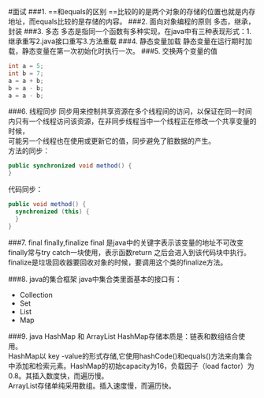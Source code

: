 #面试
###1. ==和equals的区别
==比较的的是两个对象的存储的位置也就是内存地址，而equals比较的是存储的内容。
###2. 面向对象编程的原则
多态，继承，封装
###3. 多态
多态是指同一个函数有多种实现，在java中有三种表现形式：1.继承重写2.java接口重写3.方法重载
###4. 静态变量加载
静态变量在运行期时加载，静态变量在第一次初始化时执行一次。
###5. 交换两个变量的值
```java
int a = 5;
int b = 7;
a = a + b;
b = a - b;
a = a - b;
```
###6. 线程同步
同步用来控制共享资源在多个线程间的访问，以保证在同一时间内只有一个线程访问该资源，在非同步线程当中一个线程正在修改一个共享变量的时候，<br>可能另一个线程也在使用或更新它的值，同步避免了脏数据的产生。<br>
方法的同步：
```java
public synchronized void method() {
}
```
代码同步：
```java
public void method() {
  synchronized (this) {
  }
}
```
###7. final finally,finalize
final 是java中的关键字表示该变量的地址不可改变
finally常与try catch一块使用，表示函数return 之后会进入到该代码块中执行。
finalize是垃圾回收器要回收对象的时候，要调用这个类的finalize方法。

###8. java的集合框架
java中集合类里面基本的接口有：<br>
* Collection
* Set
* List
* Map

###9. java HashMap 和 ArrayList
HashMap存储本质是：链表和数组结合使用。<br>
HashMap以 key -value的形式存储,它使用hashCode()和equals()方法来向集合中添加和检索元素。HashMap的初始capacity为16，负载因子（load factor）为0.8。其插入数度快，而遍历慢。<br>
ArrayList存储单纯采用数组。插入速度慢，而遍历快。
